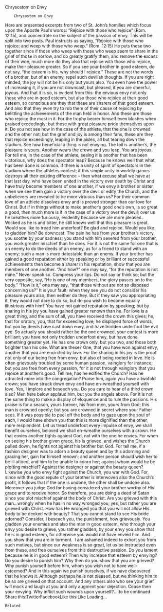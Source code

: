 Chrysostom on Envy

		Chrysostom on Envy
Here are presented excerpts from two of St. John’s homilies which focus upon the Apostle Paul’s words: “Rejoice with those who rejoice” (Rom. 12:15), and concentrate on the subject of the passion of envy. This will be split into two posts.
Paul instructs us saying, “Rejoice with those who rejoice; and weep with those who weep.” (Rom. 12:15) He puts these two together since if those who weep with those who weep seem to share in the grief of those in sorrow, and do greatly gratify them, and remove the excess of their woe, much more do they also that rejoice with those who rejoice, make their pleasure greater. So if you see your brother in good esteem, do not say, “the esteem is his, why should I rejoice.” These are not the words of a brother, but of an enemy, repel such devilish thoughts. If you are right minded, the joy will not be his only but yours also. You even have the power of increasing it, if you are not downcast, but pleased, if you are cheerful, joyous. And that it is so, is evident from this: the envious envy not only those who are in good esteem, but also those who rejoice at their good esteem, so conscious are they that these are sharers of that good esteem. And also that they even try to rob them of their cause of rejoicing by belittling the achievements of the man held in honor. And these are those who rejoice the most in it. For the trophy bearer himself even blushes when praised exceedingly; but these with great pleasure pride themselves upon it. Do you not see how in the case of the athlete, that the one is crowned and the other not; but the grief and joy is among their fans, these are they that rejoice exceedingly, leaping in the aisles, all but tearing down the stadium.
See how beneficial a thing is not envying. The toil is another’s, the pleasure is yours. Another wears the crown and you leap. You are joyous. For tell me, in the case of the athlete, seeing it is another that has been victorious, why does the spectator leap? Because he knows well that what has been done is common. If there is a unity of spirit of spectators in the stadium where the athletes contest; if this simple unity in worldly games destroys all their existing difference – then what excuse shall we have at that last day, who have been united in the victory over death by Christ and have truly become members of one another, if we envy a brother or sister when we see them gain a victory over the devil or edify the Church, and the unbelievers are revealed to be more virtuous than us? For their common love of an athlete dissolves envy and is proved stronger than our love for Christ. But if in things without to make another’s good one’s own, is so great a good, then much more is it in the case of a victory over the devil; over us he breathes more furiously, evidently because we are more pleased. Wicked as he is and bitter, he still knows well that this pleasure is great. Would you like to tread him underfoot? Be glad and rejoice. Would you like to gladden him? Be downcast. The pain he has from your brother’s victory, you soothe by your sadness; you stand with him severed from your brother, you work greater mischief than he does. For it is not the same for one that is an enemy to do the deeds of an enemy, as for a friend to stand with an enemy; such a man is more detestable than an enemy. If your brother has gained a good reputation either by speaking or by brilliant or successful achievements then become a sharer in his reputation, show that you are members of one another.
“And how?” one may say, “for the reputation is not mine.” Never speak so. Compress your lips. Do not say or think so; but the very opposite, say, “He is one of my members, the glory passes on to the body.” “How is it,” one may say, “that those without are not so disposed concerning us?” It is your fault; when they see you do not consider his pleasure yours also, then neither do they. But if they saw you appropriating it, they would not dare to do so, but do you wish to become equally illustrious with him? You have not gained reputation by speaking; but by sharing in his joy you have gained greater renown than he. For love is a great thing, and the sum of all, you have received the crown this gives; he, that for oratory, you, that for exceeding love; he displayed force of words, but you by deeds have cast down envy, and have trodden underfoot the evil eye. So actually you should rather be the one crowned, your contest is more brilliant; you have not only trodden underfoot envy, but have done something greater yet. He has one crown only, but you two, and those both brighter than his one. What are these? One, that you have won against envy, another that you are encircled by love. For the sharing in his joy is the proof not only of our being free from envy, but also of being rooted in love.
He is often grievously troubled by some human passion, vainglory for instance; but you are free from every passion, for it is not through vainglory that you rejoice at another’s good. Tell me, has he edified the Church? Has he attracted more into the congregation? Praise him, again you have a twofold crown; you have struck down envy and have en-wreathed yourself with love. Yes, I implore and beseech you. Do you care to hear of a third crown also? Men here below applaud him, but you the angels above. For it is not the same thing to make a display of eloquence and to rule the passions. His praise is for a season, yours forever, his from men, yours from God; this man is crowned openly; but you are crowned in secret where your Father sees. If it was possible to peel off the body and to gaze upon the soul of each, I would have shown you that this is more dignified than the other, more resplendent.
Let us tread underfoot every impulse of envy, we shall benefit ourselves, beloved we shall en-wreathe ourselves with a crown. He that envies another fights against God, not with the one he envies. For when on seeing his brother given grace, his is grieved, and wishes the Church pulled down, he fights not against his brother but God. For tell me, if a fashion designer was to adorn a beauty queen and by this adorning and gracing her, gain for himself renown; and another person should wish her to be ill attired, and him to be unable to adorn her; against whom would he be plotting mischief? Against the designer or against the beauty queen? Likewise you who envy fight against the Church, you war with God. For, since with the good repute of your brother is interwoven also the Church’s profit, it follows that if the one is undone, the other shall be undone also. Moreover you judge God for having considered your brother worthy of His grace and to receive
honor. So therefore, you are doing a deed of Satan since you plot mischief against the body of Christ. Are you grieved with this man…wrongly when he has in no way wronged you; yes, but rather you are grieved with Christ. How has He wronged you that you will not allow His body to be decked with beauty? That you cannot stand to see His bride adorned?
Consider, I beseech you, the punishment, how grievously. You gladden your enemies and also the man in good esteem, who through your envy you desire to grieve, you rather gladden; by your envy you show that he is in good esteem, for otherwise you would not have envied him. And you show that you are in torment.  I am ashamed indeed to exhort you from such motives, but since our weakness is so great, let us be instructed even from these, and free ourselves from this destructive passion. Do you lament because he is in good esteem? Then why increase that esteem by envying? Do you desire to punish him? Why then do you show that you are grieved? Why punish yourself before him, whom you wish not to have well-esteemed? And in this again we punish ourselves, if we have discovered that he knows it. Although perhaps he is not pleased, but we thinking him to be so are grieved on that account. And any others also who see your grief will mock and laugh at you and only augment your dejection. Cease then your envying. Why inflict such wounds upon yourself?….to be continued
Share this:TwitterFacebookLike this:Like Loading...

	Related
			